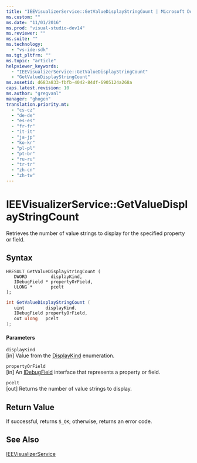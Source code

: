 ```yaml
---
title: "IEEVisualizerService::GetValueDisplayStringCount | Microsoft Docs"
ms.custom: ""
ms.date: "11/01/2016"
ms.prod: "visual-studio-dev14"
ms.reviewer: ""
ms.suite: ""
ms.technology: 
  - "vs-ide-sdk"
ms.tgt_pltfrm: ""
ms.topic: "article"
helpviewer_keywords: 
  - "IEEVisualizerService::GetValueDisplayStringCount"
  - "GetValueDisplayStringCount"
ms.assetid: d683a833-fbfb-4042-84df-6905124a268a
caps.latest.revision: 10
ms.author: "gregvanl"
manager: "ghogen"
translation.priority.mt: 
  - "cs-cz"
  - "de-de"
  - "es-es"
  - "fr-fr"
  - "it-it"
  - "ja-jp"
  - "ko-kr"
  - "pl-pl"
  - "pt-br"
  - "ru-ru"
  - "tr-tr"
  - "zh-cn"
  - "zh-tw"
---
```

# IEEVisualizerService::GetValueDisplayStringCount
Retrieves the number of value strings to display for the specified property or field.  
  
## Syntax  
  
```cpp#  
HRESULT GetValueDisplayStringCount (  
   DWORD         displayKind,   
   IDebugField * propertyOrField,   
   ULONG *       pcelt  
);  
```  
  
```c#  
int GetValueDisplayStringCount (  
   uint        displayKind,   
   IDebugField propertyOrField,   
   out ulong   pcelt  
);  
```  
  
#### Parameters  
 `displayKind`  
 [in] Value from the [DisplayKind](../../../extensibility/debugger/reference/displaykind.md) enumeration.  
  
 `propertyOrField`  
 [in] An [IDebugField](../../../extensibility/debugger/reference/idebugfield.md) interface that represents a property or field.  
  
 `pcelt`  
 [out] Returns the number of value strings to display.  
  
## Return Value  
 If successful, returns `S_OK`; otherwise, returns an error code.  
  
## See Also  
 [IEEVisualizerService](../../../extensibility/debugger/reference/ieevisualizerservice.md)